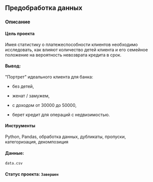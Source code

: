 ## Предобработка данных
### Описание

#### Цель проекта
Имея статистику о платежеспособности клиентов необходимо исследовать, как влияют количество детей клиента и его семейное положение на вероятность невозврата кредита в срок.

#### Вывод:
"Портрет" идеального клиента для банка:

- без детей,

- женат / замужем,

- с доходом от 30000 до 50000,

- берет кредит для операций с недвизимостью.

#### Инструменты
Python, Pandas, обработка данных, дубликаты, пропуски, категоризация, декомпозиция

#### Данные:
`data.csv`

#### Статус проекта: `Завершен`
